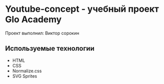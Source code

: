 # Youtube-concept - учебный проект Glo Academy
Проект выполнил: Виктор сорокин 

## Используемые технологии
- HTML
- CSS
- Normalize.css
- SVG Sprites
